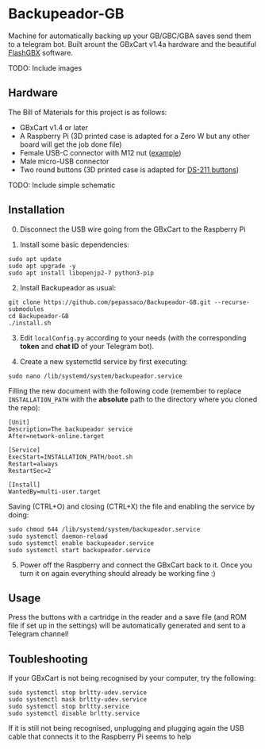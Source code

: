 # Backupeador-GB
Machine for automatically backing up your GB/GBC/GBA saves send them to a telegram bot. Built arount the GBxCart v1.4a hardware and the beautiful [FlashGBX](https://github.com/lesserkuma/FlashGBX) software.

TODO: Include images


## Hardware

The Bill of Materials for this project is as follows:

- GBxCart v1.4 or later
- A Raspberry Pi (3D printed case is adapted for a Zero W but any other board will get the job done file)
- Female USB-C connector with M12 nut ([example](https://es.aliexpress.com/item/1005005353938938.html))
- Male micro-USB connector
- Two round buttons (3D printed case is adapted for [DS-211 buttons](https://es.aliexpress.com/item/1005004732960774.html))

TODO: Include simple schematic


## Installation

0. Disconnect the USB wire going from the GBxCart to the Raspberry Pi

1. Install some basic dependencies:

```
sudo apt update
sudo apt upgrade -y
sudo apt install libopenjp2-7 python3-pip
```

2. Install Backupeador as usual: 

```
git clone https://github.com/pepassaco/Backupeador-GB.git --recurse-submodules
cd Backupeador-GB
./install.sh
```

3. Edit `localConfig.py` according to your needs (with the corresponding **token** and **chat ID** of your Telegram bot).

4. Create a new systemctld service by first executing:

```
sudo nano /lib/systemd/system/backupeador.service
```

Filling the new document with the following code (remember to replace `INSTALLATION_PATH` with the **absolute** path to the directory where you cloned the repo):

```
[Unit]
Description=The backupeador service
After=network-online.target

[Service]
ExecStart=INSTALLATION_PATH/boot.sh
Restart=always
RestartSec=2

[Install]
WantedBy=multi-user.target
```

Saving (CTRL+O) and closing (CTRL+X) the file and enabling the service by doing:

```
sudo chmod 644 /lib/systemd/system/backupeador.service
sudo systemctl daemon-reload
sudo systemctl enable backupeador.service
sudo systemctl start backupeador.service
```

5. Power off the Raspberry and connect the GBxCart back to it. Once you turn it on again everything should already be working fine :)



## Usage

Press the buttons with a cartridge in the reader and a save file (and ROM file if set up in the settings) will be automatically generated and sent to a Telegram channel!


## Toubleshooting

If your GBxCart is not being recognised by your computer, try the following:

```
sudo systemctl stop brltty-udev.service
sudo systemctl mask brltty-udev.service
sudo systemctl stop brltty.service
sudo systemctl disable brltty.service
```

If it is still not being recognised, unplugging and plugging again the USB cable that connects it to the Raspberry Pi seems to help
